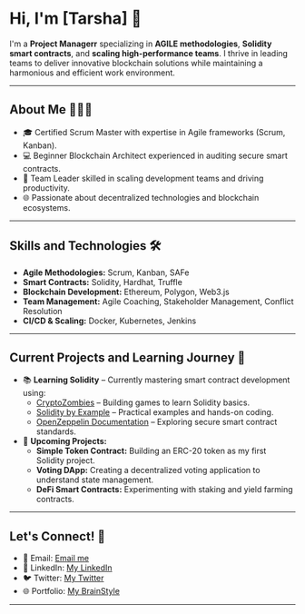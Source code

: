 # Hi, I'm [Tarsha] 👋

I'm a **Project Managerr** specializing in **AGILE methodologies**, **Solidity smart contracts**, and **scaling high-performance teams**. I thrive in leading teams to deliver innovative blockchain solutions while maintaining a harmonious and efficient work environment.

---

## About Me 👩🏾‍💻
- 🎓 Certified Scrum Master with expertise in Agile frameworks (Scrum, Kanban).
- 💻 Beginner Blockchain Architect experienced in auditing secure smart contracts.
- 🚀 Team Leader skilled in scaling development teams and driving productivity.
- 🌐 Passionate about decentralized technologies and blockchain ecosystems.

---

## Skills and Technologies 🛠️
- **Agile Methodologies:** Scrum, Kanban, SAFe
- **Smart Contracts:** Solidity, Hardhat, Truffle
- **Blockchain Development:** Ethereum, Polygon, Web3.js
- **Team Management:** Agile Coaching, Stakeholder Management, Conflict Resolution
- **CI/CD & Scaling:** Docker, Kubernetes, Jenkins

---

## Current Projects and Learning Journey 🚀
- 📚 **Learning Solidity** – Currently mastering smart contract development using:
  - [CryptoZombies](https://cryptozombies.io) – Building games to learn Solidity basics.
  - [Solidity by Example](https://solidity-by-example.org) – Practical examples and hands-on coding.
  - [OpenZeppelin Documentation](https://docs.openzeppelin.com) – Exploring secure smart contract standards.
- 🚀 **Upcoming Projects:**
  - **Simple Token Contract:** Building an ERC-20 token as my first Solidity project.
  - **Voting DApp:** Creating a decentralized voting application to understand state management.
  - **DeFi Smart Contracts:** Experimenting with staking and yield farming contracts.

---

## Let's Connect! 🤝
- 📧 Email: [Email me](mailto:tarsha.blackhorn@gmail.com)
- 💼 LinkedIn: [My LinkedIn](https://linkedin.com/in/tarsha-blackhorn-csm-a39634a7)
- 🐦 Twitter: [My Twitter](https://twitter.com/your-twitter(https://x.com/mrsblackhorn?s=21))
- 🌐 Portfolio: [My BrainStyle](https://your-website.com(https://www.writewithbowandarrow.com/))

---
